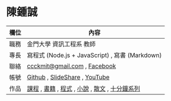 # 陳鍾誠

欄位          | 內容
--------------|------------------------------------------------------------
職務          | 金門大學 資訊工程系 教師
專長          | 寫程式 (Node.js + JavaScript) , 寫書 (Markdown)
聯絡          | ccckmit@gmail.com , [Facebook](https://www.facebook.com/ccckmit)
帳號          | [Github](https://github.com/ccckmit) , [SlideShare](http://www.slideshare.net/ccckmit/) , [YouTube](https://www.youtube.com/user/ccckmit)
作品          | [課程](course.md) , [書籍](booklist.md) , [程式](codelist.md) , [小說](novel.md) , [散文](article.md) , [十分鐘系列](slide.md)
